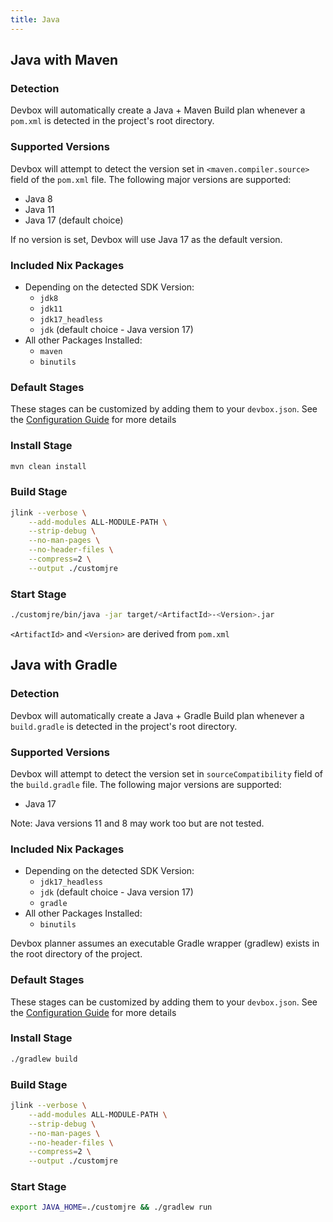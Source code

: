 ```yaml
---
title: Java
---
```


## Java with Maven
### Detection

Devbox will automatically create a Java + Maven Build plan whenever a `pom.xml` is detected in the project's root directory.


### Supported Versions

Devbox will attempt to detect the version set in `<maven.compiler.source>` field of the `pom.xml` file. The following major versions are supported:

- Java 8
- Java 11
- Java 17 (default choice)

If no version is set, Devbox will use Java 17 as the default version.

### Included Nix Packages

- Depending on the detected SDK Version:
    - `jdk8`
    - `jdk11`
    - `jdk17_headless`
    - `jdk` (default choice - Java version 17)
- All other Packages Installed:
    - `maven`
    - `binutils`

### Default Stages

These stages can be customized by adding them to your `devbox.json`. See the [Configuration Guide](../configuration.md) for more details

### Install Stage

```bash
mvn clean install
```

### Build Stage

```bash
jlink --verbose \
    --add-modules ALL-MODULE-PATH \
    --strip-debug \
    --no-man-pages \
    --no-header-files \
    --compress=2 \
    --output ./customjre
```

### Start Stage

```bash
./customjre/bin/java -jar target/<ArtifactId>-<Version>.jar
```
`<ArtifactId>` and `<Version>` are derived from `pom.xml`

## Java with Gradle
### Detection

Devbox will automatically create a Java + Gradle Build plan whenever a `build.gradle` is detected in the project's root directory.


### Supported Versions

Devbox will attempt to detect the version set in `sourceCompatibility` field of the `build.gradle` file. The following major versions are supported:

- Java 17

Note: Java versions 11 and 8 may work too but are not tested.

### Included Nix Packages

- Depending on the detected SDK Version:
    - `jdk17_headless`
    - `jdk` (default choice - Java version 17)
    - `gradle`
- All other Packages Installed:
    - `binutils`

Devbox planner assumes an executable Gradle wrapper (gradlew) exists in the root directory of the project.

### Default Stages

These stages can be customized by adding them to your `devbox.json`. See the [Configuration Guide](../configuration.md) for more details

### Install Stage

```bash
./gradlew build
```

### Build Stage

```bash
jlink --verbose \
    --add-modules ALL-MODULE-PATH \
    --strip-debug \
    --no-man-pages \
    --no-header-files \
    --compress=2 \
    --output ./customjre
```

### Start Stage

```bash
export JAVA_HOME=./customjre && ./gradlew run
```
